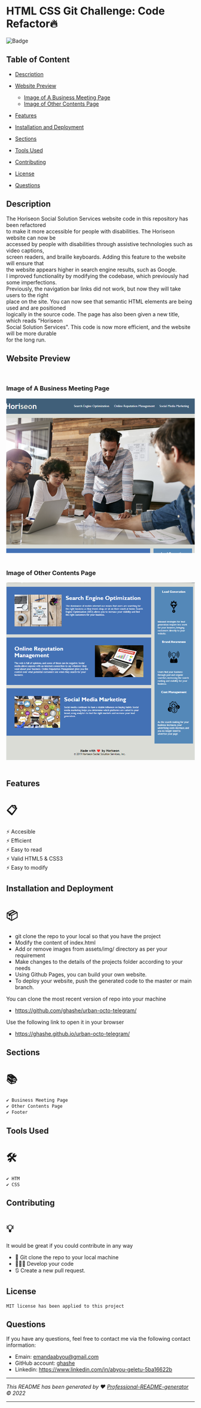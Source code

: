 # HTML CSS Git Challenge: Code Refactor🔥

![Badge](https://img.shields.io/badge/License-MIT-blue.svg)

## Table of Content

- [Description](#description)
- [Website Preview](#website-preview)

  - [Image of A Business Meeting Page](#image-of-a-business-meeting-page)
  - [Image of Other Contents Page](#image-of-other-contents-page)

- [Features](#features)
- [Installation and Deployment](#installation-and-deployment)
- [Sections](#sections)
- [Tools Used](#tools-used)
- [Contributing](#contributing)
- [License](#license)
- [Questions](#questions)

## Description

The Horiseon Social Solution Services website code in this repository has been refactored <br/>
to make it more accessible for people with disabilities. The Horiseon website can now be <br/>
accessed by people with disabilities through assistive technologies such as video captions, <br/>
screen readers, and braille keyboards. Adding this feature to the website will ensure that <br/>
the website appears higher in search engine results, such as Google.<br/>
I improved functionality by modifying the codebase, which previously had some imperfections.<br/>
Previously, the navigation bar links did not work, but now they will take users to the right <br/>
place on the site. You can now see that semantic HTML elements are being used and are positioned <br/>
logically in the source code. The page has also been given a new title, which reads "Horiseon <br/>
Social Solution Services". This code is now more efficient, and the website will be more durable <br/>
for the long run.

## Website Preview

<br/>

### Image of A Business Meeting Page

![alt text](./assets/images/Image_of_a_business_meeting.png)
<br/> <br/>

### Image of Other Contents Page

![alt text](./assets/images/other-contents.png)
<br/> <br/>

## Features

# 📋

⚡️ Accesible  
⚡️ Efficient  
⚡️ Easy to read  
⚡️ Valid HTML5 & CSS3  
⚡️ Easy to modify

## Installation and Deployment

# 📦

- git clone the repo to your local so that you have the project
- Modify the content of index.html
- Add or remove images from assets/img/ directory as per your requirement
- Make changes to the details of the projects folder according to your needs
- Using Github Pages, you can build your own website.
- To deploy your website, push the generated code to the master or main branch.

You can clone the most recent version of repo into your machine

- https://github.com/ghashe/urban-octo-telegram/

Use the following link to open it in your browser

- https://ghashe.github.io/urban-octo-telegram/

## Sections

# 📚

    ✔️ Business Meeting Page
    ✔️ Other Contents Page
    ✔️ Footer

## Tools Used

# 🛠️

    ✔️ HTM
    ✔️ CSS

## Contributing

# 💡

It would be great if you could contribute in any way

- 👯 Git clone the repo to your local machine
- 🔨🔨🔨 Develop your code
- 🔃 Create a new pull request.

## License

    MIT license has been applied to this project

## Questions

If you have any questions, feel free to contact me via the following contact information:

- Emain: emandaabyou@gmail.com
- GitHub account: [ghashe](https://github.com/ghashe)
- Linkedin: https://www.linkedin.com/in/abyou-geletu-5ba16622b

---

_This README has been generated by ❤ [Professional-README-generator](https://github.com/ghashe/professional-README-generator) © 2022_

---

